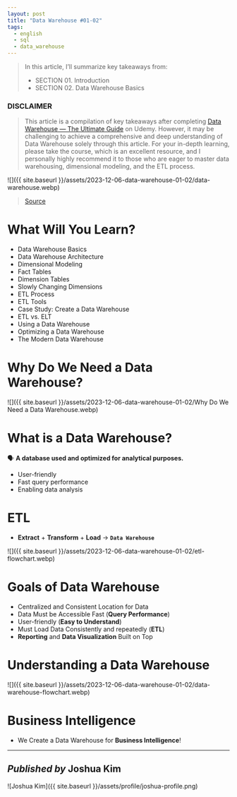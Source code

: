 ```yaml
---
layout: post
title: "Data Warehouse #01-02"
tags:
  - english
  - sql
  - data_warehouse
---
```


> In this article, I’ll summarize key takeaways from:
> -   SECTION 01. Introduction
> -   SECTION 02. Data Warehouse Basics

### DISCLAIMER

> This article is a compilation of key takeaways after completing  [Data Warehouse — The Ultimate Guide](https://www.udemy.com/course/data-warehouse-the-ultimate-guide/)  on Udemy. However, it may be challenging to achieve a comprehensive and deep understanding of Data Warehouse solely through this article. For your in-depth learning, please take the course, which is an excellent resource, and I personally highly recommend it to those who are eager to master data warehousing, dimensional modeling, and the ETL process.

![]({{ site.baseurl }}/assets/2023-12-06-data-warehouse-01-02/data-warehouse.webp)
> [Source](https://www.udemy.com/course/data-warehouse-the-ultimate-guide/)

# What Will You Learn?

-   Data Warehouse Basics
-   Data Warehouse Architecture
-   Dimensional Modeling
-   Fact Tables
-   Dimension Tables
-   Slowly Changing Dimensions
-   ETL Process
-   ETL Tools
-   Case Study: Create a Data Warehouse
-   ETL vs. ELT
-   Using a Data Warehouse
-   Optimizing a Data Warehouse
-   The Modern Data Warehouse

# Why Do We Need a Data Warehouse?

![]({{ site.baseurl }}/assets/2023-12-06-data-warehouse-01-02/Why Do We Need a Data Warehouse.webp)

# What is a Data Warehouse?

🗣️  **A database used and optimized for analytical purposes.**
-   User-friendly
-   Fast query performance
-   Enabling data analysis

# ETL

-   **Extract**  +  **Transform**  +  **Load**  →  **`Data Warehouse`**

![]({{ site.baseurl }}/assets/2023-12-06-data-warehouse-01-02/etl-flowchart.webp)

# Goals of Data Warehouse
-   Centralized and Consistent Location for Data
-   Data Must be Accessible Fast (**Query Performance**)
-   User-friendly (**Easy to Understand**)
-   Must Load Data Consistently and repeatedly (**ETL**)
-   **Reporting**  and  **Data Visualization**  Built on Top

# Understanding a Data Warehouse

![]({{ site.baseurl }}/assets/2023-12-06-data-warehouse-01-02/data-warehouse-flowchart.webp)

# Business Intelligence
-   We Create a Data Warehouse for  **Business Intelligence**!

---

## *Published by* Joshua Kim
![Joshua Kim]({{ site.baseurl }}/assets/profile/joshua-profile.png)